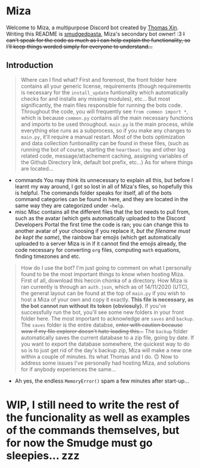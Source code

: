 # Miza
Welcome to Miza, a multipurpose Discord bot created by [Thomas Xin](https://github.com/thomas-xin). Writing this README is [smudgedpasta](https://github.com/smudgedpasta), Miza's secondary bot owner! :3 ~~I can't speak for the code as much as I can help explain the functionality, so I'll keep things worded simply for everyone to understand...~~

## Introduction

> Where can I find what?
First and foremost, the front folder here contains all your generic license, requirements (though requirements is necessary for the `install_update` funtionality which automatically checks for and installs any missing modules), etc... But most significantly, the main files responsible for running the bots code. Throughout the code, you will frequently see `from common import *`, which is because `common.py` contains all the main necessary functions and imports to be used throughout. `main.py` is the main process, while everything else runs as a subprocess, so if you make any changes to `main.py`, it'll require a manual restart. Most of the bots optimization and data collection funtionaility can be found in these files, (such as running the bot of course, starting the `heartbeat.tmp` and other log related code, message/attachement caching, assigning variables of the Github Directory link, default bot prefix, etc...) As for where things are located...
- commands
You may think its unnecessary to explain all this, but before I learnt my way around, I got so lost in all of Miza's files, so hopefully this is helpful. The commands folder speaks for itself, all of the bots command categories can be found in here, and they are located in the same way they are categorized under `~help`.
- misc
Misc contains all the different files that the bot needs to pull from, such as the avatar (which gets automatically uploaded to the Discord Developers Portal the first time the code is ran; you can change this to another avatar of your choosing if you replace it, *but the filename must be kept the same*), the rainbow bar emojis (which get automatically uploaded to a server Miza is in if it cannot find the emojis already, the code necessary for converting `org` files, computing `math` equations, finding timezones and etc.

> How do I use the bot?
I'm just going to comment on what I personally found to be the most important things to know when hosting Miza. First of all, download this heccin chonka of a directory. How Miza is ran currently is through an `auth.json`, which as of 14/11/2020 (UTC), the general layout can be found at the top of `main.py` if you wish to host a Miza of your own and copy it exactly. **This file is necessary, as the bot cannot run without its token (obviosuly).** If you've successfully run the bot, you'll see some new folders in your front folder here. The most important to acknowledge are `saves` and `backup`. The `saves` folder is the entire databse, ~~enter with caution because wow if my file explorer doesn't hate loading this...~~ The `backup` folder automatically saves the current database to a zip file, going by date. If you want to export the database somewhere, the quickest way to do so is to just get rid of the day's backup zip, Miza will make a new one within a couple of minutes. Its what Thomas and I do. 🙃 Now to address some issues I've personally had hosting Miza, and solutions for if anybody experiences the same...
- Ah yes, the endless `MemoryError()` spam a few minutes after start-up...

# WIP, I still need to write the rest of the funcionality as well as examples of the commands themselves, but for now the Smudge must go sleepies... zzz